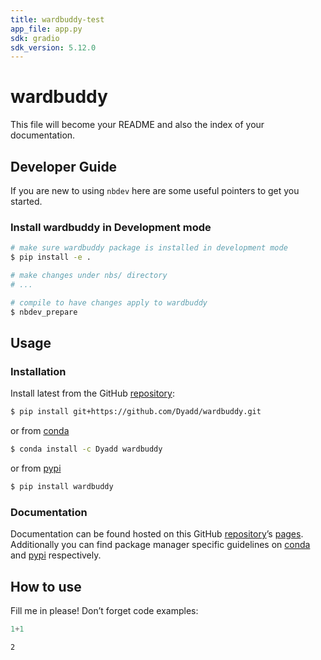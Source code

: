 ```yaml
---
title: wardbuddy-test
app_file: app.py
sdk: gradio
sdk_version: 5.12.0
---
```

# wardbuddy


<!-- WARNING: THIS FILE WAS AUTOGENERATED! DO NOT EDIT! -->

This file will become your README and also the index of your
documentation.

## Developer Guide

If you are new to using `nbdev` here are some useful pointers to get you
started.

### Install wardbuddy in Development mode

``` sh
# make sure wardbuddy package is installed in development mode
$ pip install -e .

# make changes under nbs/ directory
# ...

# compile to have changes apply to wardbuddy
$ nbdev_prepare
```

## Usage

### Installation

Install latest from the GitHub
[repository](https://github.com/Dyadd/wardbuddy):

``` sh
$ pip install git+https://github.com/Dyadd/wardbuddy.git
```

or from [conda](https://anaconda.org/Dyadd/wardbuddy)

``` sh
$ conda install -c Dyadd wardbuddy
```

or from [pypi](https://pypi.org/project/wardbuddy/)

``` sh
$ pip install wardbuddy
```

### Documentation

Documentation can be found hosted on this GitHub
[repository](https://github.com/Dyadd/wardbuddy)’s
[pages](https://Dyadd.github.io/wardbuddy/). Additionally you can find
package manager specific guidelines on
[conda](https://anaconda.org/Dyadd/wardbuddy) and
[pypi](https://pypi.org/project/wardbuddy/) respectively.

## How to use

Fill me in please! Don’t forget code examples:

``` python
1+1
```

    2
